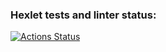 ### Hexlet tests and linter status:
[![Actions Status](https://github.com/MrMeison/python-project-lvl2/workflows/hexlet-check/badge.svg)](https://github.com/MrMeison/python-project-lvl2/actions)